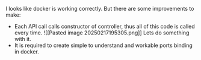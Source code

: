 I looks like docker is working correctly. But there are some improvements to make:
- Each API call calls constructor of controller, thus all of this code is called every time. ![[Pasted image 20250217195305.png]] 
  Lets do something with it.
- It is required to create simple to understand and workable ports binding in docker.